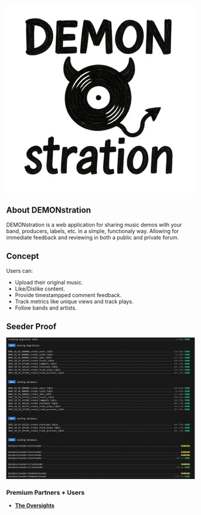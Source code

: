 ![DEMONstration logo](./public/img/demonstration-logo.png)

## About DEMONstration

DEMONstration is a web application for sharing music demos with your band, producers, labels, etc. in a simple, functionaly way. Allowing for immediate feedback and reviewing in both a public and private forum.

## Concept

Users can:
- Upload their original music.
- Like/Dislike content.
- Provide timestampped comment feedback.
- Track metrics like unique views and track plays.
- Follow bands and artists.

## Seeder Proof
![Seeder Proof](./public/img/seederproof.png)

### Premium Partners + Users

- **[The Oversights](https://theoversights.com)**